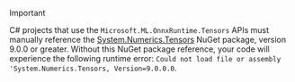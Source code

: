 > [!IMPORTANT]
> C# projects that use the `Microsoft.ML.OnnxRuntime.Tensors` APIs must manually reference the [System.Numerics.Tensors](https://www.nuget.org/packages/System.Numerics.Tensors) NuGet package, version 9.0.0 or greater. Without this NuGet package reference, your code will experience the following runtime error: `Could not load file or assembly 'System.Numerics.Tensors, Version=9.0.0.0`.